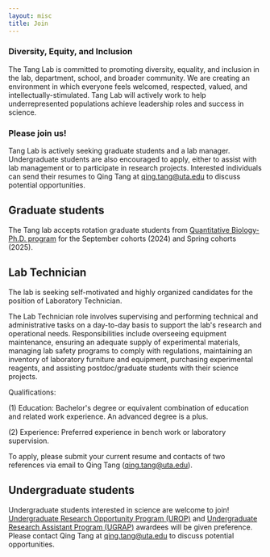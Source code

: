 ```yaml
---
layout: misc
title: Join
---
```

### Diversity, Equity, and Inclusion
The Tang Lab is committed to promoting diversity, equality, and inclusion in the lab, department, school, and broader community. We are creating an environment in which everyone feels welcomed, respected, valued, and intellectually-stimulated. Tang Lab will actively work to help underrepresented populations achieve leadership roles and success in science.

### Please join us!
Tang Lab is actively seeking graduate students and a lab manager. Undergraduate students are also encouraged to apply, either to assist with lab management or to participate in research projects. Interested individuals can send their resumes to Qing Tang at qing.tang@uta.edu to discuss potential opportunities.

## Graduate students

The Tang lab accepts rotation graduate students from [Quantitative Biology-Ph.D. program] for the September cohorts (2024) and Spring cohorts (2025).

## Lab Technician

The lab is seeking self-motivated and highly organized candidates for the position of Laboratory Technician.

The Lab Technician role involves supervising and performing technical and administrative tasks on a day-to-day basis to support the lab's research and operational needs. Responsibilities include overseeing equipment maintenance, ensuring an adequate supply of experimental materials, managing lab safety programs to comply with regulations, maintaining an inventory of laboratory furniture and equipment, purchasing experimental reagents, and assisting postdoc/graduate students with their science projects.

Qualifications:

(1) Education: Bachelor's degree or equivalent combination of education and related work experience. An advanced degree is a plus.

(2) Experience: Preferred experience in bench work or laboratory supervision.

To apply, please submit your current resume and contacts of two references via email to Qing Tang (qing.tang@uta.edu).

## Undergraduate students

Undergraduate students interested in science are welcome to join! [Undergraduate Research Opportunity Program (UROP)] and [Undergraduate Research Assistant Program (UGRAP)] awardees will be given preference. Please contact Qing Tang at qing.tang@uta.edu to discuss potential opportunities.

[Quantitative Biology-Ph.D. program]: https://www.uta.edu/academics/schools-colleges/science/departments/biology/graduate-programs/phd-program
[Master of Science Thesis Option (MST) program]: https://www.uta.edu/academics/schools-colleges/science/departments/biology/graduate-programs/masters-program
[Undergraduate Research Opportunity Program (UROP)]: https://www.uta.edu/research/opportunities/undergraduate-research/programs/urop
[Undergraduate Research Assistant Program (UGRAP)]: https://www.uta.edu/research/opportunities/undergraduate-research/programs/ugrap
